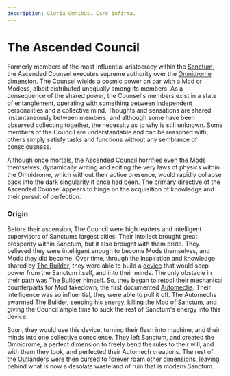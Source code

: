 ```yaml
---
description: Gloria Omnibus. Caro infirma.
---
```


# The Ascended Council

Formerly members of the most influential aristocracy within the [Sanctum](https://thebrackenpack.fandom.com/wiki/Sanctum), the Ascended Counsel executes supreme authority over the [Omnidrome](https://thebrackenpack.fandom.com/wiki/Omnidrome) dimension. The Counsel wields a cosmic power on par with a Mod or Modess, albeit distributed unequally among its members. As a consequence of the shared power, the Counsel's members exist in a state of entanglement, operating with something between independent personalities and a collective mind. Thoughts and sensations are shared instantaneously between members, and although some have been observed collecting together, the necessity as to why is still unknown. Some members of the Council are understandable and can be reasoned with, others simply satisfy tasks and functions without any semblance of consciousness.

Although once mortals, the Ascended Council horrifies even the Mods themselves, dynamically writing and editing the very laws of physics within the Omnidrome, which without their active presence, would rapidly collapse back into the dark singularity it once had been. The primary directive of the Ascended Counsel appears to hinge on the acquisition of knowledge and their pursuit of perfection.

### Origin

Before their ascension, The Council were high leaders and intelligent supervisors of Sanctums largest cities. Their intellect brought great prosperity within Sanctum, but it also brought with them pride. They believed they were intelligent enough to become Mods themselves, and Mods they did become. Over time, through the inspiration and knowledge shared by [The Builder](https://thebrackenpack.fandom.com/wiki/The\_Builder\_\(deceased\)), they were able to build a [device](https://thebrackenpack.fandom.com/wiki/Project\_Ruination) that would seep power from the Sanctum itself, and into their minds. The only obstacle in their path was [The Builder](https://thebrackenpack.fandom.com/wiki/The\_Builder\_\(deceased\)) himself. So, they began to retool their mechanical counterparts for Mod takedown, the first documented [Automechs](https://thebrackenpack.fandom.com/wiki/Automechs). Their intelligence was so influential, they were able to pull it off. The Automechs swarmed The Builder, seeping his energy, [killing the Mod of Sanctum](https://thebrackenpack.fandom.com/wiki/Death\_of\_The\_Builder), and giving the Council ample time to suck the rest of Sanctum's energy into this device.

Soon, they would use this device, turning their flesh into machine, and their minds into one collective conscience. They left Sanctum, and created the Omnidrome, a perfect dimension to freely bend the rules to their will, and with them they took, and perfected their Automech creations. The rest of the [Outlanders](https://thebrackenpack.fandom.com/wiki/Outlanders) were then cursed to forever roam other dimensions, leaving behind what is now a desolate wasteland of ruin that is modern Sanctum.
